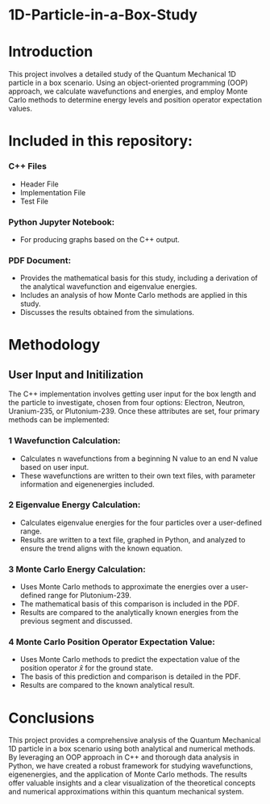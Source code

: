 # 1D-Particle-in-a-Box-Study

# Introduction 
This project involves a detailed study of the Quantum Mechanical 1D particle in a box scenario. Using an object-oriented programming (OOP) approach, we calculate wavefunctions and energies, and employ Monte Carlo methods to determine energy levels and position operator expectation values.

# Included in this repository:
### C++ Files 
- Header File
- Implementation File
- Test File 
### Python Jupyter Notebook:
- For producing graphs based on the C++ output.
### PDF Document:
 - Provides the mathematical basis for this study, including a derivation of the analytical wavefunction and eigenvalue energies.
 - Includes an analysis of how Monte Carlo methods are applied in this study.
 - Discusses the results obtained from the simulations.

# Methodology
## User Input and Initilization
The C++ implementation involves getting user input for the box length and the particle to investigate, chosen from four options: Electron, Neutron, Uranium-235, or Plutonium-239. Once these attributes are set, four primary methods can be implemented:
### 1 Wavefunction Calculation:
- Calculates n wavefunctions from a beginning N value to an end N value based on user input.
- These wavefunctions are written to their own text files, with parameter information and eigenenergies included.
### 2 Eigenvalue Energy Calculation:
- Calculates eigenvalue energies for the four particles over a user-defined range.
- Results are written to a text file, graphed in Python, and analyzed to ensure the trend aligns with the known equation.
### 3 Monte Carlo Energy Calculation:
- Uses Monte Carlo methods to approximate the energies over a user-defined range for Plutonium-239.
- The mathematical basis of this comparison is included in the PDF.
- Results are compared to the analytically known energies from the previous segment and discussed.
### 4 Monte Carlo Position Operator Expectation Value:
- Uses Monte Carlo methods to predict the expectation value of the position operator $\hat{x}$ for the ground state.
- The basis of this prediction and comparison is detailed in the PDF.
- Results are compared to the known analytical result.

# Conclusions
This project provides a comprehensive analysis of the Quantum Mechanical 1D particle in a box scenario using both analytical and numerical methods. By leveraging an OOP approach in C++ and thorough data analysis in Python, we have created a robust framework for studying wavefunctions, eigenenergies, and the application of Monte Carlo methods. The results offer valuable insights and a clear visualization of the theoretical concepts and numerical approximations within this quantum mechanical system.
